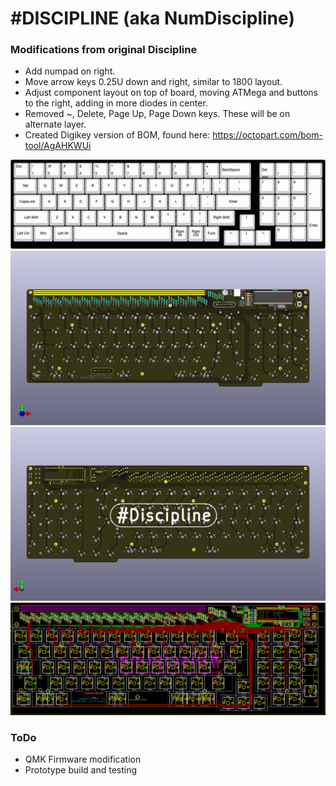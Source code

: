 # #DISCIPLINE (aka NumDiscipline)

### Modifications from original Discipline 

- Add numpad on right.
- Move arrow keys 0.25U down and right, similar to 1800 layout. 
- Adjust component layout on top of board, moving ATMega and buttons to the right, adding in more diodes in center. 
- Removed ~, Delete, Page Up, Page Down keys. These will be on alternate layer. 
- Created Digikey version of BOM, found here: https://octopart.com/bom-tool/AgAHKWUi

![](./doc/images/numdiscipline.png)
![](./doc/images/NumDiscipline-pcb-front.png)
![](./doc/images/NumDiscipline-pcb-back.png)
![](./doc/images/NumDiscipline-layers.png)


### ToDo 
- QMK Firmware modification
- Prototype build and testing